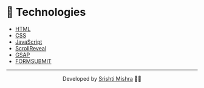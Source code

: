 
</br>

# 🚀 Technologies

- [HTML](https://www.w3schools.com/html/)
- [CSS](https://www.w3schools.com/css/)
- [JavaScript](https://developer.mozilla.org/en-US/docs/Web/JavaScript)
- [ScrollReveal](https://scrollrevealjs.org/)
- [GSAP](https://greensock.com/gsap/)
- [FORMSUBMIT](https://formsubmit.co/)

---





<p align="center"> Developed by <a href="https://www.linkedin.com/in/srishti-mishra-49221a1a4/">Srishti Mishra</a> ✌🏼</p>
